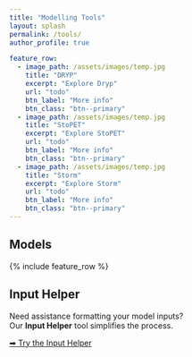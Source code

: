```yaml
---
title: "Modelling Tools"
layout: splash
permalink: /tools/
author_profile: true

feature_row:
  - image_path: /assets/images/temp.jpg
    title: "DRYP"
    excerpt: "Explore Dryp"
    url: "todo"
    btn_label: "More info"
    btn_class: "btn--primary"
  - image_path: /assets/images/temp.jpg
    title: "StoPET"
    excerpt: "Explore StoPET"
    url: "todo"
    btn_label: "More info"
    btn_class: "btn--primary"
  - image_path: /assets/images/temp.jpg
    title: "Storm"
    excerpt: "Explore Storm"
    url: "todo"
    btn_label: "More info"
    btn_class: "btn--primary"
---
```


## Models

{% include feature_row %}

## Input Helper

Need assistance formatting your model inputs?  
Our **Input Helper** tool simplifies the process.

[➡ Try the Input Helper](/input-helper/)
